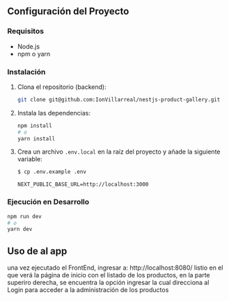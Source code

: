## Configuración del Proyecto

### Requisitos

- Node.js
- npm o yarn

### Instalación

1. Clona el repositorio (backend):

   ```bash
   git clone git@github.com:IonVillarreal/nestjs-product-gallery.git
   ```

2. Instala las dependencias:

   ```bash
   npm install
   # o
   yarn install
   ```

3. Crea un archivo `.env.local` en la raíz del proyecto y añade la siguiente variable:

   ```bash
   $ cp .env.example .env
   ```
   
   ```plaintext
   NEXT_PUBLIC_BASE_URL=http://localhost:3000
   ```

### Ejecución en Desarrollo

```bash
npm run dev
# o
yarn dev
```
## Uso de al app

una vez ejecutado el FrontEnd, ingresar a:  http://localhost:8080/  listio en el que verá la página de inicio con el listado de los productos, en la parte superiro derecha, se encuentra la opción ingresar la cual direcciona al Login para acceder a la administración de los productos